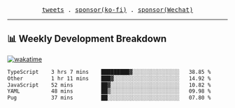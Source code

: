 <p align="center">
  <samp>
    <a href="https://twitter.com/everfu8">tweets</a> .
    <a href="https://ko-fi.com/everfu">sponsor(ko-fi)</a> . 
    <a href="https://s3.qjqq.cn/47/663742bac8e52.webp!color">sponsor(Wechat)</a>
  </samp>
</p>

---

## 📊 Weekly Development Breakdown

[![wakatime](https://wakatime.com/badge/user/0fcef314-a9cd-4509-9880-5cdb2158a775.svg)](https://wakatime.com/@0fcef314-a9cd-4509-9880-5cdb2158a775)

<!--START_SECTION:waka-->

```txt
TypeScript    3 hrs 7 mins    █████████▓░░░░░░░░░░░░░░░   38.85 %
Other         1 hr 11 mins    ███▓░░░░░░░░░░░░░░░░░░░░░   14.92 %
JavaScript    52 mins         ██▓░░░░░░░░░░░░░░░░░░░░░░   10.82 %
YAML          48 mins         ██▒░░░░░░░░░░░░░░░░░░░░░░   09.98 %
Pug           37 mins         ██░░░░░░░░░░░░░░░░░░░░░░░   07.80 %
```

<!--END_SECTION:waka-->